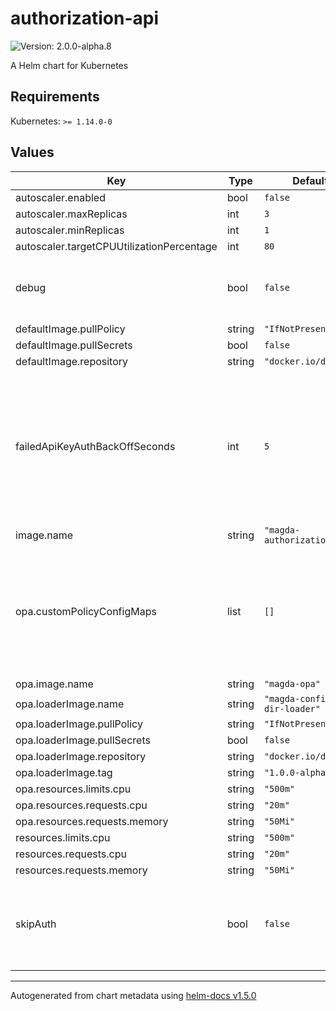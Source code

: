 # authorization-api

![Version: 2.0.0-alpha.8](https://img.shields.io/badge/Version-2.0.0--alpha.8-informational?style=flat-square)

A Helm chart for Kubernetes

## Requirements

Kubernetes: `>= 1.14.0-0`

## Values

| Key | Type | Default | Description |
|-----|------|---------|-------------|
| autoscaler.enabled | bool | `false` |  |
| autoscaler.maxReplicas | int | `3` |  |
| autoscaler.minReplicas | int | `1` |  |
| autoscaler.targetCPUUtilizationPercentage | int | `80` |  |
| debug | bool | `false` | when set to true, auth API will print verbose debug info (e.g. sql statements) to log |
| defaultImage.pullPolicy | string | `"IfNotPresent"` |  |
| defaultImage.pullSecrets | bool | `false` |  |
| defaultImage.repository | string | `"docker.io/data61"` |  |
| failedApiKeyAuthBackOffSeconds | int | `5` | How long time in number of seconds should the auth API fail all API key verification requests immediately without verifying the hash since the last failed API key verification request. |
| image.name | string | `"magda-authorization-api"` |  |
| opa.customPolicyConfigMaps | list | `[]` | a list of names of the configMaps that contains custom policy files. the configMap must be created using magda helm chart template: [magda.filesToJson](https://github.com/magda-io/magda/blob/21499b75c7a7ee00d68886338713217d83ccb91f/deploy/helm/magda-core/templates/_helpers.tpl#L244). More info see [here](https://github.com/magda-io/magda-configmap-dir-loader). |
| opa.image.name | string | `"magda-opa"` |  |
| opa.loaderImage.name | string | `"magda-configmap-dir-loader"` |  |
| opa.loaderImage.pullPolicy | string | `"IfNotPresent"` |  |
| opa.loaderImage.pullSecrets | bool | `false` |  |
| opa.loaderImage.repository | string | `"docker.io/data61"` |  |
| opa.loaderImage.tag | string | `"1.0.0-alpha.0"` |  |
| opa.resources.limits.cpu | string | `"500m"` |  |
| opa.resources.requests.cpu | string | `"20m"` |  |
| opa.resources.requests.memory | string | `"50Mi"` |  |
| resources.limits.cpu | string | `"500m"` |  |
| resources.requests.cpu | string | `"20m"` |  |
| resources.requests.memory | string | `"50Mi"` |  |
| skipAuth | bool | `false` | when set to true, API will not query policy engine for auth decision but assume it's always permitted.  It's for debugging only. |

----------------------------------------------
Autogenerated from chart metadata using [helm-docs v1.5.0](https://github.com/norwoodj/helm-docs/releases/v1.5.0)
